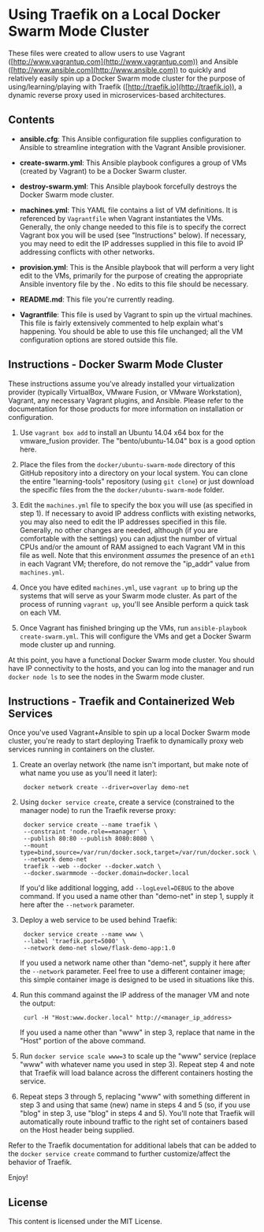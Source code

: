 # Using Traefik on a Local Docker Swarm Mode Cluster

These files were created to allow users to use Vagrant ([http://www.vagrantup.com](http://www.vagrantup.com)) and Ansible ([http://www.ansible.com](http://www.ansible.com)) to quickly and relatively easily spin up a Docker Swarm mode cluster for the purpose of using/learning/playing with Traefik ([http://traefik.io](http://traefik.io)), a dynamic reverse proxy used in microservices-based architectures.

## Contents

* **ansible.cfg**: This Ansible configuration file supplies configuration to Ansible to streamline integration with the Vagrant Ansible provisioner.

* **create-swarm.yml**: This Ansible playbook configures a group of VMs (created by Vagrant) to be a Docker Swarm cluster.

* **destroy-swarm.yml**: This Ansible playbook forcefully destroys the Docker Swarm mode cluster.

* **machines.yml**: This YAML file contains a list of VM definitions. It is referenced by `Vagrantfile` when Vagrant instantiates the VMs. Generally, the only change needed to this file is to specify the correct Vagrant box you will be used (see "Instructions" below). If necessary, you may need to edit the IP addresses supplied in this file to avoid IP addressing conflicts with other networks.

* **provision.yml**: This is the Ansible playbook that will perform a very light edit to the VMs, primarily for the purpose of creating the appropriate Ansible inventory file by the . No edits to this file should be necessary.

* **README.md**: This file you're currently reading.

* **Vagrantfile**: This file is used by Vagrant to spin up the virtual machines. This file is fairly extensively commented to help explain what's happening. You should be able to use this file unchanged; all the VM configuration options are stored outside this file.

## Instructions - Docker Swarm Mode Cluster

These instructions assume you've already installed your virtualization provider (typically VirtualBox, VMware Fusion, or VMware Workstation), Vagrant, any necessary Vagrant plugins, and Ansible. Please refer to the documentation for those products for more information on installation or configuration.

1. Use `vagrant box add` to install an Ubuntu 14.04 x64 box for the vmware_fusion provider. The "bento/ubuntu-14.04" box is a good option here.

2. Place the files from the `docker/ubuntu-swarm-mode` directory of this GitHub repository into a directory on your local system. You can clone the entire "learning-tools" repository (using `git clone`) or just download the specific files from the the `docker/ubuntu-swarm-mode` folder.

3. Edit the `machines.yml` file to specify the box you will use (as specified in step 1). If necessary to avoid IP address conflicts with existing networks, you may also need to edit the IP addresses specified in this file. Generally, no other changes are needed, although (if you are comfortable with the settings) you can adjust the number of virtual CPUs and/or the amount of RAM assigned to each Vagrant VM in this file as well. Note that this environment _assumes_ the presence of an `eth1` in each Vagrant VM; therefore, do not remove the "ip_addr" value from `machines.yml`.

4. Once you have edited `machines.yml`, use `vagrant up` to bring up the systems that will serve as your Swarm mode cluster. As part of the process of running `vagrant up`, you'll see Ansible perform a quick task on each VM.

5. Once Vagrant has finished bringing up the VMs, run `ansible-playbook create-swarm.yml`. This will configure the VMs and get a Docker Swarm mode cluster up and running.

At this point, you have a functional Docker Swarm mode cluster. You should have IP connectivity to the hosts, and you can log into the manager and run `docker node ls` to see the nodes in the Swarm mode cluster.

## Instructions - Traefik and Containerized Web Services

Once you've used Vagrant+Ansible to spin up a local Docker Swarm mode cluster, you're ready to start deploying Traefik to dynamically proxy web services running in containers on the cluster.

1. Create an overlay network (the name isn't important, but make note of what name you use as you'll need it later):

        docker network create --driver=overlay demo-net

2. Using `docker service create`, create a service (constrained to the manager node) to run the Traefik reverse proxy:

        docker service create --name traefik \
        --constraint 'node.role==manager' \
        --publish 80:80 --publish 8080:8080 \
        --mount type=bind,source=/var/run/docker.sock,target=/var/run/docker.sock \
        --network demo-net
        traefik --web --docker --docker.watch \
        --docker.swarmmode --docker.domain=docker.local

    If you'd like additional logging, add `--logLevel=DEBUG` to the above command. If you used a name other than "demo-net" in step 1, supply it here after the `--network` parameter.

3. Deploy a web service to be used behind Traefik:

        docker service create --name www \
        --label 'traefik.port=5000' \
        --network demo-net slowe/flask-demo-app:1.0

    If you used a network name other than "demo-net", supply it here after the `--network` parameter. Feel free to use a different container image; this simple container image is designed to be used in situations like this.

4. Run this command against the IP address of the manager VM and note the output:

        curl -H "Host:www.docker.local" http://<manager_ip_address>

    If you used a name other than "www" in step 3, replace that name in the "Host" portion of the above command.

5. Run `docker service scale www=3` to scale up the "www" service (replace "www" with whatever name you used in step 3). Repeat step 4 and note that Traefik will load balance across the different containers hosting the service.

6. Repeat steps 3 through 5, replacing "www" with something different in step 3 and using that same (new) name in steps 4 and 5 (so, if you use "blog" in step 3, use "blog" in steps 4 and 5). You'll note that Traefik will automatically route inbound traffic to the right set of containers based on the Host header being supplied.

Refer to the Traefik documentation for additional labels that can be added to the `docker service create` command to further customize/affect the behavior of Traefik.

Enjoy!

## License

This content is licensed under the MIT License.
